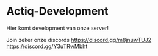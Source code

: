 # Actiq-Development

Hier komt development van onze server!

Join zeker onze discords
https://discord.gg/m8jnuwTUJ2
 https://discord.gg/Y3uTRwMbht
